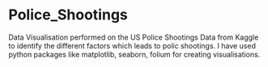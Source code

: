 # Police_Shootings
Data Visualisation performed on the US Police Shootings Data from Kaggle to identify the different factors which leads to polic shootings.
I have used python packages like matplotlib, seaborn, folium for creating visualisations. 
